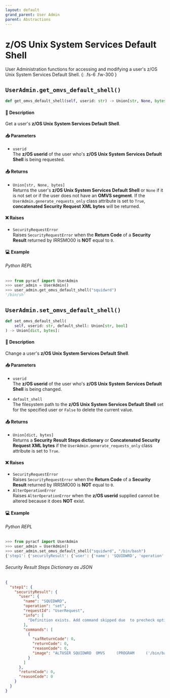 ```yaml
---
layout: default
grand_parent: User Admin
parent: Abstractions
---
```


# z/OS Unix System Services Default Shell

User Administration functions for accessing and modifying a user's z/OS Unix System Services Default Shell. 
{: .fs-6 .fw-300 }

## `UserAdmin.get_omvs_default_shell()`

```python
def get_omvs_default_shell(self, userid: str) -> Union[str, None, bytes]:
```

#### 📄 Description

Get a user's **z/OS Unix System Services Default Shell**.

#### 📥 Parameters
* `userid`<br>
  The **z/OS userid** of the user who's **z/OS Unix System Services Default Shell** is being requested.

#### 📤 Returns
* `Union[str, None, bytes]`<br>
  Returns the user's **z/OS Unix System Services Default Shell** or `None` if it is not set or if the user does not have an **OMVS segment**. If the `UserAdmin.generate_requests_only` class attribute is set to `True`, **concatenated Security Request XML bytes** will be returned.

#### ❌ Raises
* `SecurityRequestError`<br>
  Raises `SecurityRequestError` when the **Return Code** of a **Security Result** returned by IRRSMO00 is **NOT** equal to `0`.

#### 💻 Example

###### Python REPL
```python
>>> from pyracf import UserAdmin
>>> user_admin = UserAdmin()
>>> user_admin.get_omvs_default_shell("squidwrd")
'/bin/sh'
```

## `UserAdmin.set_omvs_default_shell()`

```python
def set_omvs_default_shell(
    self, userid: str, default_shell: Union[str, bool]
) -> Union[dict, bytes]:
```

#### 📄 Description

Change a user's **z/OS Unix System Services Default Shell**.

#### 📥 Parameters
* `userid`<br>
  The **z/OS userid** of the user who's **z/OS Unix System Services Default Shell** is being changed.

* `default_shell`<br>
  The filesystem path to the **z/OS Unix System Services Default Shell** set for the specified user or `False` to delete the current value.

#### 📤 Returns
* `Union[dict, bytes]`<br>
  Returns a **Security Result Steps dictionary** or **Concatenated Security Request XML bytes** if the `UserAdmin.generate_requests_only` class attribute is set to `True`.

#### ❌ Raises
* `SecurityRequestError`<br>
  Raises `SecurityRequestError` when the **Return Code** of a **Security Result** returned by IRRSMO00 is **NOT** equal to `0`.
* `AlterOperationError`<br>
  Raises `AlterOperationError` when the **z/OS userid** supplied cannot be altered because it does **NOT** exist.

#### 💻 Example

###### Python REPL
```python
>>> from pyracf import UserAdmin
>>> user_admin = UserAdmin()
>>> user_admin.set_omvs_default_shell("squidwrd", "/bin/bash")
{'step1': {'securityResult': {'user': {'name': 'SQUIDWRD', 'operation': 'set', 'requestId': 'UserRequest', 'info': ['Definition exists. Add command skipped due  to precheck option'], 'commands': [{'safReturnCode': 0, 'returnCode': 0, 'reasonCode': 0, 'image': "ALTUSER SQUIDWRD  OMVS     (PROGRAM     ('/bin/bash'))"}]}, 'returnCode': 0, 'reasonCode': 0}}}
```

###### Security Result Steps Dictionary as JSON
```json
{
  "step1": {
    "securityResult": {
      "user": {
        "name": "SQUIDWRD",
        "operation": "set",
        "requestId": "UserRequest",
        "info": [
          "Definition exists. Add command skipped due  to precheck option"
        ],
        "commands": [
          {
            "safReturnCode": 0,
            "returnCode": 0,
            "reasonCode": 0,
            "image": "ALTUSER SQUIDWRD  OMVS     (PROGRAM     ('/bin/bash'))"
          }
        ]
      },
      "returnCode": 0,
      "reasonCode": 0
    }
  }
}
```